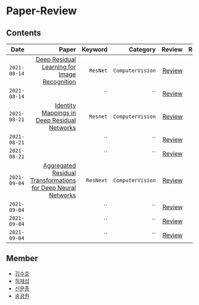# Paper-Review

## Contents
| Date | Paper | Keyword | Category | Review | Reviewer |
|---:|---:|---:|---:|---:|---:|
| `2021-08-14` | [Deep Residual Learning for Image Recognition](https://arxiv.org/pdf/1512.03385.pdf)| `ResNet` | `ComputerVision` | [Review](https://sooho-kim.tistory.com/142) | 김수호 |
| `2021-08-14` | []() | `` | `` | [Review]() | 허재섭 |
| `2021-08-21` | [Identity Mappings in Deep Residual Networks](https://arxiv.org/pdf/1603.05027.pdf) | `Resnet` | `ComputerVision` | [Review](https://sooho-kim.tistory.com/144) | 김수호 |
| `2021-08-21` | []() | `` | `` | [Review]() | 허재섭 |
| `2021-08-21` | []() | `` | `` | [Review]() | 신문종 |
| `2021-09-04` | [Aggregated Residual Transformations for Deep Neural Networks](https://arxiv.org/pdf/1611.05431.pdf) | `ResNext` | `ComputerVision` | [Review](https://sooho-kim.tistory.com/157) | 김수호 |
| `2021-09-04` | []() | `` | `` | [Review]() | 허재섭 |
| `2021-09-04` | []() | `` | `` | [Review]() | 신문종 |
| `2021-09-04` | []() | `` | `` | [Review]() | 송광원 |


## Member
- [김수호](https://github.com/Sooho-Kim)
- [허재섭](https://github.com/shjas94)
- [신문종](https://github.com/moon-jong)
- [송광원](https://github.com/remaindere)
